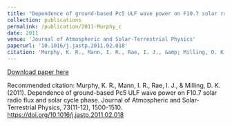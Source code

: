 ```yaml
---
title: "Dependence of ground-based Pc5 ULF wave power on F10.7 solar radio flux and solar cycle phase"
collection: publications
permalink: /publication/2011-Murphy_c
date: 2011
venue: 'Journal of Atmospheric and Solar-Terrestrial Physics'
paperurl: '10.1016/j.jastp.2011.02.018'
citation: 'Murphy, K. R., Mann, I. R., Rae, I. J., &amp; Milling, D. K. (2011). Dependence of ground-based Pc5 ULF wave power on F10.7 solar radio flux and solar cycle phase. Journal of Atmospheric and Solar-Terrestrial Physics, 73(11-12), 1500-1510. https://doi.org/10.1016/j.jastp.2011.02.018'
---
```

[Download paper here](10.1016/j.jastp.2011.02.018)

Recommended citation: Murphy, K. R., Mann, I. R., Rae, I. J., & Milling, D. K. (2011). Dependence of ground-based Pc5 ULF wave power on F10.7 solar radio flux and solar cycle phase. Journal of Atmospheric and Solar-Terrestrial Physics, 73(11-12), 1500-1510. https://doi.org/10.1016/j.jastp.2011.02.018
